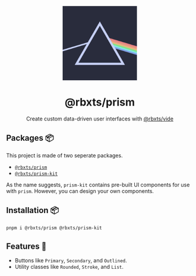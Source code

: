 <div align="center">
    <img src="public/logo.svg" width=200 />
    <h1>@rbxts/prism</h1>
    <p>Create custom data-driven user interfaces with <a href="https://github.com/littensy/vide/">@rbxts/vide</a></p>
</div>

## Packages 📦

This project is made of two seperate packages.

- [`@rbxts/prism`](https://www.npmjs.com/package/@rbxts/prism)
- [`@rbxts/prism-kit`](https://www.npmjs.com/package/@rbxts/prism-kit)

As the name suggests, `prism-kit` contains pre-built UI components for use with `prism`. However, you can design your own components.

## Installation 📦

```bash
pnpm i @rbxts/prism @rbxts/prism-kit
```

## Features 🎨

- Buttons like `Primary`, `Secondary`, and `Outlined`.
- Utility classes like `Rounded`, `Stroke`, and `List`.
